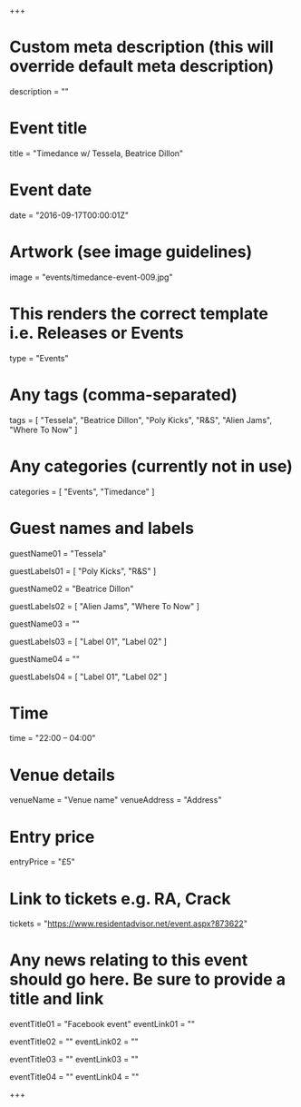+++

# Custom meta description (this will override default meta description)
description = ""

# Event title
title = "Timedance w/ Tessela, Beatrice Dillon"

# Event date
date = "2016-09-17T00:00:01Z"

# Artwork (see image guidelines)
image = "events/timedance-event-009.jpg"

# This renders the correct template i.e. Releases or Events
type = "Events"

# Any tags (comma-separated)
tags = [ 
	"Tessela", 
	"Beatrice Dillon",
	"Poly Kicks",
	"R&S",
	"Alien Jams",
	"Where To Now" 
]

# Any categories (currently not in use)
categories = [
  "Events",
  "Timedance"
]

# Guest names and labels
guestName01 = "Tessela"

guestLabels01 = [
	"Poly Kicks",
	"R&S"
]

guestName02 = "Beatrice Dillon"

guestLabels02 = [
	"Alien Jams",
	"Where To Now"
]

guestName03 = ""

guestLabels03 = [
	"Label 01",
	"Label 02"
]

guestName04 = ""

guestLabels04 = [
	"Label 01",
	"Label 02"
]

# Time
time = "22:00 – 04:00"

# Venue details
venueName = "Venue name"
venueAddress = "Address"

# Entry price
entryPrice = "£5"

# Link to tickets e.g. RA, Crack 
tickets = "https://www.residentadvisor.net/event.aspx?873622"

# Any news relating to this event should go here. Be sure to provide a title and link
eventTitle01 = "Facebook event"
eventLink01 = ""

eventTitle02 = ""
eventLink02 = ""

eventTitle03 = ""
eventLink03 = ""

eventTitle04 = ""
eventLink04 = ""


+++
